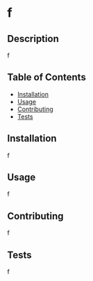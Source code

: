 # f

## Description

f

## Table of Contents

- [Installation](#installation)
- [Usage](#usage)
- [Contributing](#contributing)
- [Tests](#tests)

## Installation

f

## Usage

f

## Contributing

f

## Tests

f

